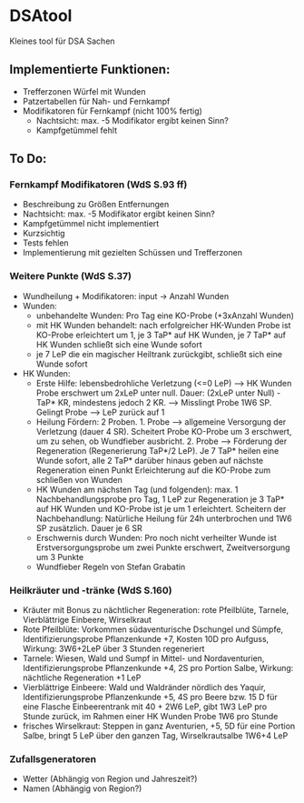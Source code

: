 # DSAtool
Kleines tool für DSA Sachen

## Implementierte Funktionen:
- Trefferzonen Würfel mit Wunden
- Patzertabellen für Nah- und Fernkampf
- Modifikatoren für Fernkampf (nicht 100% fertig)
    - Nachtsicht: max. -5 Modifikator ergibt keinen Sinn?
    - Kampfgetümmel fehlt

## To Do:
### Fernkampf Modifikatoren (WdS S.93 ff)
- Beschreibung zu Größen Entfernungen
- Nachtsicht: max. -5 Modifikator ergibt keinen Sinn?
- Kampfgetümmel nicht implementiert
- Kurzsichtig
- Tests fehlen
- Implementierung mit gezielten Schüssen und Trefferzonen

### Weitere Punkte (WdS S.37)
- Wundheilung + Modifikatoren: input -> Anzahl Wunden
- Wunden: 
    - unbehandelte Wunden: Pro Tag eine KO-Probe (+3xAnzahl Wunden)
    - mit HK Wunden behandelt: nach erfolgreicher HK-Wunden Probe ist KO-Probe erleichtert um 1, je 3 TaP* auf HK Wunden, je 7 TaP* auf HK Wunden schließt sich eine Wunde sofort
    - je 7 LeP die ein magischer Heiltrank zurückgibt, schließt sich eine Wunde sofort
- HK Wunden:
    - Erste Hilfe: lebensbedrohliche Verletzung (<=0 LeP) --> HK Wunden Probe erschwert um 2xLeP unter null. Dauer: (2xLeP unter Null) - TaP* KR, mindestens jedoch 2 KR. --> Misslingt Probe 1W6 SP. Gelingt Probe --> LeP zurück auf 1
    - Heilung Fördern: 2 Proben. 1. Probe --> allgemeine Versorgung der Verletzung (dauer 4 SR). Scheitert Probe KO-Probe um 3 erschwert, um zu sehen, ob Wundfieber ausbricht. 2. Probe --> Förderung der Regeneration (Regenerierung TaP*/2 LeP). Je 7 TaP* heilen eine Wunde sofort, alle 2 TaP* darüber hinaus geben auf nächste Regeneration einen Punkt Erleichterung auf die KO-Probe zum schließen von Wunden
    - HK Wunden am nächsten Tag (und folgenden): max. 1 Nachbehandlungsprobe pro Tag, 1 LeP zur Regeneration je 3 TaP* auf HK Wunden und KO-Probe ist je um 1 erleichtert. Scheitern der Nachbehandlung: Natürliche Heilung für 24h unterbrochen und 1W6 SP zusätzlich. Dauer je 6 SR
    - Erschwernis durch Wunden: Pro noch nicht verheilter Wunde ist Erstversorgungsprobe um zwei Punkte erschwert, Zweitversorgung um 3 Punkte
    - Wundfieber Regeln von Stefan Grabatin

### Heilkräuter und -tränke (WdS S.160)
- Kräuter mit Bonus zu nächtlicher Regeneration: rote Pfeilblüte, Tarnele, Vierblättrige Einbeere, Wirselkraut
- Rote Pfeilblüte: Vorkommen südaventurische Dschungel und Sümpfe, Identifizierungsprobe Pflanzenkunde +7, Kosten 10D pro Aufguss, Wirkung: 3W6+2LeP über 3 Stunden regeneriert
- Tarnele: Wiesen, Wald und Sumpf in Mittel- und Nordaventurien, Identifizierungsprobe Pflanzenkunde +4, 2S pro Portion Salbe, Wirkung: nächtliche Regeneration +1 LeP
- Vierblättrige Einbeere: Wald und Waldränder nördlich des Yaquir, Identifizierungsprobe Pflanzenkunde +5, 4S pro Beere bzw. 15 D für eine Flasche Einbeerentrank mit 40 + 2W6 LeP, gibt 1W3 LeP pro Stunde zurück, im Rahmen einer HK Wunden Probe 1W6 pro Stunde
- frisches Wirselkraut: Steppen in ganz Aventurien, +5, 5D für eine Portion Salbe, bringt 5 LeP über den ganzen Tag, Wirselkrautsalbe 1W6+4 LeP

### Zufallsgeneratoren 
- Wetter (Abhängig von Region und Jahreszeit?)
- Namen (Abhängig von Region?)
